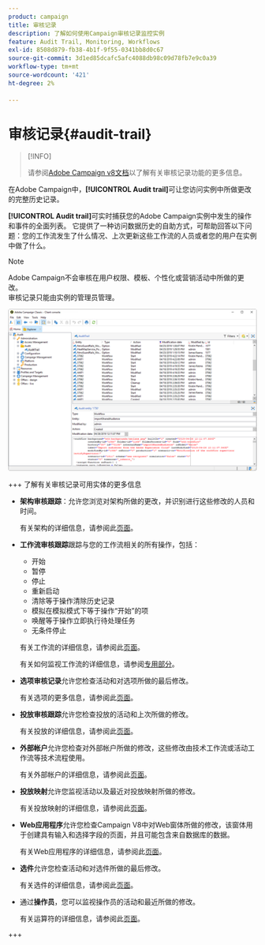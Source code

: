 ```yaml
---
product: campaign
title: 审核记录
description: 了解如何使用Campaign审核记录监控实例
feature: Audit Trail, Monitoring, Workflows
exl-id: 8508d879-fb38-4b1f-9f55-0341bb8d0c67
source-git-commit: 3d1ed85dcafc5afc4088db98c09d78fb7e9c0a39
workflow-type: tm+mt
source-wordcount: '421'
ht-degree: 2%

---
```


# 审核记录{#audit-trail}

>[!INFO]
>
>请参阅[Adobe Campaign v8文档](https://experienceleague.adobe.com/zh-hans/docs/campaign/campaign-v8/analytics/audit-trail)以了解有关审核记录功能的更多信息。

在Adobe Campaign中，**[!UICONTROL Audit trail]**&#x200B;可让您访问实例中所做更改的完整历史记录。

**[!UICONTROL Audit trail]**&#x200B;可实时捕获您的Adobe Campaign实例中发生的操作和事件的全面列表。 它提供了一种访问数据历史的自助方式，可帮助回答以下问题：您的工作流发生了什么情况、上次更新这些工作流的人员或者您的用户在实例中做了什么。

>[!NOTE]
>
>Adobe Campaign不会审核在用户权限、模板、个性化或营销活动中所做的更改。\
>审核记录只能由实例的管理员管理。

![](assets/audit_trail_2.png)

+++ 了解有关审核记录可用实体的更多信息

* **架构审核跟踪**：允许您浏览对架构所做的更改，并识别进行这些修改的人员和时间。

  有关架构的详细信息，请参阅此[页面](../../configuration/using/data-schemas.md)。

* **工作流审核跟踪**&#x200B;跟踪与您的工作流相关的所有操作，包括：

   * 开始
   * 暂停
   * 停止
   * 重新启动
   * 清除等于操作清除历史记录
   * 模拟在模拟模式下等于操作“开始”的项
   * 唤醒等于操作立即执行待处理任务
   * 无条件停止

  有关工作流的详细信息，请参阅此[页面](../../workflow/using/about-workflows.md)。

  有关如何监视工作流的详细信息，请参阅[专用部分](../../workflow/using/monitoring-workflow-execution.md)。

* **选项审核记录**&#x200B;允许您检查活动和对选项所做的最后修改。

  有关选项的更多信息，请参阅此[页面](../../installation/using/configuring-campaign-options.md)。

* **投放审核跟踪**&#x200B;允许您检查投放的活动和上次所做的修改。

  有关投放的详细信息，请参阅此[页面](../../delivery/using/communication-channels.md)。

* **外部帐户**&#x200B;允许您检查对外部帐户所做的修改，这些修改由技术工作流或活动工作流等技术流程使用。

  有关外部帐户的详细信息，请参阅此[页面](../../installation/using/external-accounts.md)。

* **投放映射**&#x200B;允许您监视活动以及最近对投放映射所做的修改。

  有关投放映射的详细信息，请参阅此[页面](../../configuration/using/target-mapping.md)。

* **Web应用程序**&#x200B;允许您检查Campaign V8中对Web窗体所做的修改，该窗体用于创建具有输入和选择字段的页面，并且可能包含来自数据库的数据。

  有关Web应用程序的详细信息，请参阅此[页面](../../web/using/about-web-applications.md)。

* **选件**&#x200B;允许您检查活动和对选件所做的最后修改。

  有关选件的详细信息，请参阅此[页面](../../interaction/using/interaction-and-offer-management.md)。

* 通过&#x200B;**操作员**，您可以监视操作员的活动和最近所做的修改。

  有关运算符的详细信息，请参阅此[页面](../../platform/using/access-management-operators.md)。

+++
